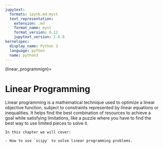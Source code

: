 ```yaml
---
jupytext:
  formats: ipynb,md:myst
  text_representation:
    extension: .md
    format_name: myst
    format_version: 0.12
    jupytext_version: 1.6.0
kernelspec:
  display_name: Python 3
  language: python
  name: python3
---
```


(linear_programmign)=

# Linear Programming

Linear programming is a mathematical technique used to optimize a linear objective function, subject to constraints represented
by linear equations or inequalities. It helps find the best combination of resources to achieve a goal while satisfying
limitations, like a puzzle where you have to find the best way to use limited pieces to solve it.

```{important}
In this chapter we will cover:

- How to use `scipy` to solve linear programming problems.
```
